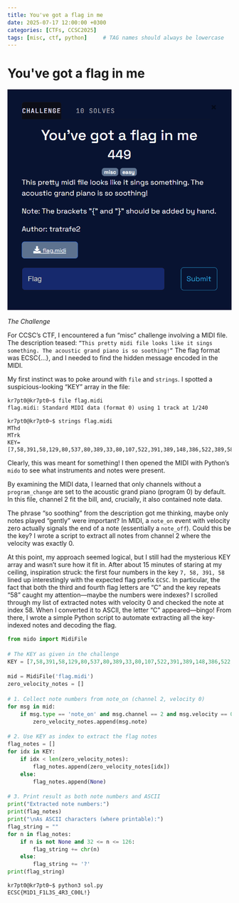 ```yaml
---
title: You've got a flag in me
date: 2025-07-17 12:00:00 +0300
categories: [CTFs, CCSC2025]
tags: [misc, ctf, python]     # TAG names should always be lowercase
---
```

# You've got a flag in me
![img-description](/assets/img/chall.png)


_The Challenge_

For CCSC’s CTF, I encountered a fun “misc” challenge involving a MIDI file. The description teased:
`“This pretty midi file looks like it sings something. The acoustic grand piano is so soothing!”`
The flag format was ECSC{...}, and I needed to find the hidden message encoded in the MIDI.

My first instinct was to poke around with `file` and `strings`. I spotted a suspicious-looking “KEY” array in the file:

```shell
kr7pt0@kr7pt0~$ file flag.midi
flag.midi: Standard MIDI data (format 0) using 1 track at 1/240
```

```shell
kr7pt0@kr7pt0~$ strings flag.midi
MThd
MTrk
KEY=[7,58,391,58,129,80,537,80,389,33,80,107,522,391,389,148,386,522,389,58,240,240,107,1]
```
Clearly, this was meant for something! I then opened the MIDI with Python’s `mido` to see what instruments and notes were present.


By examining the MIDI data, I learned that only channels without a `program_change` are set to the acoustic grand piano (program 0) by default. In this file, channel 2 fit the bill, and, crucially, it also contained note data.

The phrase “so soothing” from the description got me thinking, maybe only notes played “gently” were important? In MIDI, a `note_on` event with velocity zero actually signals the end of a note (essentially a `note_off`). Could this be the key?
I wrote a script to extract all notes from channel 2 where the velocity was exactly 0.


At this point, my approach seemed logical, but I still had the mysterious KEY array and wasn’t sure how it fit in. After about 15 minutes of staring at my ceiling, inspiration struck: the first four numbers in the key `7, 58, 391, 58` lined up interestingly with the expected flag prefix `ECSC`. In particular, the fact that both the third and fourth flag letters are “C” and the key repeats “58” caught my attention—maybe the numbers were indexes?
I scrolled through my list of extracted notes with velocity 0 and checked the note at index 58. When I converted it to ASCII, the letter “C” appeared—bingo! From there, I wrote a simple Python script to automate extracting all the key-indexed notes and decoding the flag.


```python
from mido import MidiFile

# The KEY as given in the challenge
KEY = [7,58,391,58,129,80,537,80,389,33,80,107,522,391,389,148,386,522,389,58,240,240,107,1]

mid = MidiFile('flag.midi')
zero_velocity_notes = []

# 1. Collect note numbers from note_on (channel 2, velocity 0)
for msg in mid:
    if msg.type == 'note_on' and msg.channel == 2 and msg.velocity == 0:
        zero_velocity_notes.append(msg.note)

# 2. Use KEY as index to extract the flag notes
flag_notes = []
for idx in KEY:
    if idx < len(zero_velocity_notes):
        flag_notes.append(zero_velocity_notes[idx])
    else:
        flag_notes.append(None)

# 3. Print result as both note numbers and ASCII
print("Extracted note numbers:")
print(flag_notes)
print("\nAs ASCII characters (where printable):")
flag_string = ""
for n in flag_notes:
    if n is not None and 32 <= n <= 126:
        flag_string += chr(n)
    else:
        flag_string += '?'
print(flag_string)
```


```shell
kr7pt0@kr7pt0~$ python3 sol.py
ECSC{M1D1_F1L3S_4R3_C00L!}
```




